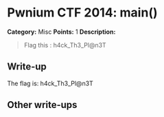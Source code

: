# Pwnium CTF 2014: main()

**Category:** Misc
**Points:** 1
**Description:**
> Flag this : h4ck_Th3_Pl@n3T

## Write-up

The flag is: h4ck_Th3_Pl@n3T

## Other write-ups


